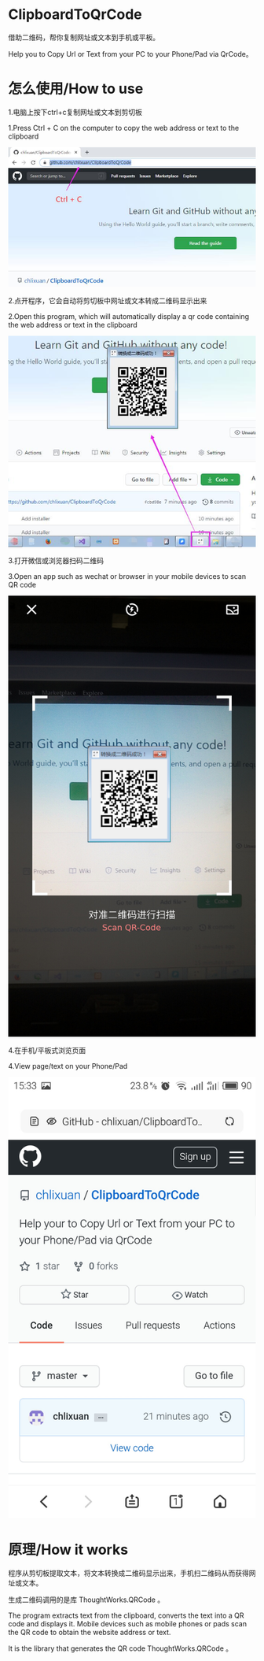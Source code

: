 # ClipboardToQrCode
借助二维码，帮你复制网址或文本到手机或平板。

Help you to Copy Url or Text from your PC to your Phone/Pad via  QrCode。

# 怎么使用/How to use



1.电脑上按下ctrl+c复制网址或文本到剪切板

1.Press Ctrl + C on the computer to copy the web address or text to the clipboard

![image](https://raw.githubusercontent.com/chlixuan/ClipboardToQrCode/master/ClipboardToQrCode/steps/step1.jpg)

2.点开程序，它会自动将剪切板中网址或文本转成二维码显示出来

2.Open this program, which will automatically display  a qr code containing the web address or text in the clipboard

![image](https://raw.githubusercontent.com/chlixuan/ClipboardToQrCode/master/ClipboardToQrCode/steps/step2.jpg)


3.打开微信或浏览器扫码二维码

3.Open an app such as wechat or browser in your mobile devices to scan QR code

![image](https://raw.githubusercontent.com/chlixuan/ClipboardToQrCode/master/ClipboardToQrCode/steps/step3.jpg)

4.在手机/平板式浏览页面

4.View page/text on your Phone/Pad

![image](https://raw.githubusercontent.com/chlixuan/ClipboardToQrCode/master/ClipboardToQrCode/steps/step-successful.jpg)


# 原理/How it works
程序从剪切板提取文本，将文本转换成二维码显示出来，手机扫二维码从而获得网址或文本。

生成二维码调用的是库 ThoughtWorks.QRCode 。

The program extracts text from the clipboard, converts the text into a QR code and displays it. Mobile devices such as mobile phones or pads scan the QR code to obtain the website address or text.

It is the library that generates the QR code ThoughtWorks.QRCode 。
